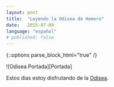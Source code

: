 ```yaml
---
layout: post
title:  "Leyendo la Odisea de Homero"
date:   2015-07-09
language: "español"
# published: false
---
```


{::options parse_block_html="true" /}
<div class="book-cover">
![Odisea Portada][Portada]
</div>

Estos dias estoy disfrutando de la [Odisea][WebVersion].




[Portada]: /reading/img/Odisea.jpg
[WebVersion]: http://www.apocatastasis.com/odisea-homero.php
